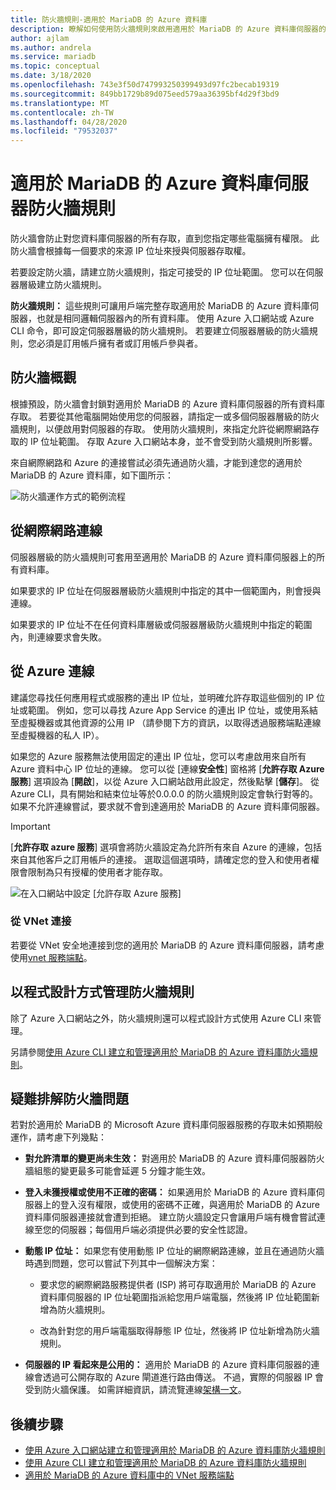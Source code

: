 ```yaml
---
title: 防火牆規則-適用於 MariaDB 的 Azure 資料庫
description: 瞭解如何使用防火牆規則來啟用適用於 MariaDB 的 Azure 資料庫伺服器的連接。
author: ajlam
ms.author: andrela
ms.service: mariadb
ms.topic: conceptual
ms.date: 3/18/2020
ms.openlocfilehash: 743e3f50d747993250399493d97fc2becab19319
ms.sourcegitcommit: 849bb1729b89d075eed579aa36395bf4d29f3bd9
ms.translationtype: MT
ms.contentlocale: zh-TW
ms.lasthandoff: 04/28/2020
ms.locfileid: "79532037"
---
```

# <a name="azure-database-for-mariadb-server-firewall-rules"></a>適用於 MariaDB 的 Azure 資料庫伺服器防火牆規則
防火牆會防止對您資料庫伺服器的所有存取，直到您指定哪些電腦擁有權限。 此防火牆會根據每一個要求的來源 IP 位址來授與伺服器存取權。

若要設定防火牆，請建立防火牆規則，指定可接受的 IP 位址範圍。 您可以在伺服器層級建立防火牆規則。

**防火牆規則：** 這些規則可讓用戶端完整存取適用於 MariaDB 的 Azure 資料庫伺服器，也就是相同邏輯伺服器內的所有資料庫。 使用 Azure 入口網站或 Azure CLI 命令，即可設定伺服器層級的防火牆規則。 若要建立伺服器層級的防火牆規則，您必須是訂用帳戶擁有者或訂用帳戶參與者。

## <a name="firewall-overview"></a>防火牆概觀
根據預設，防火牆會封鎖對適用於 MariaDB 的 Azure 資料庫伺服器的所有資料庫存取。 若要從其他電腦開始使用您的伺服器，請指定一或多個伺服器層級的防火牆規則，以便啟用對伺服器的存取。 使用防火牆規則，來指定允許從網際網路存取的 IP 位址範圍。 存取 Azure 入口網站本身，並不會受到防火牆規則所影響。

來自網際網路和 Azure 的連接嘗試必須先通過防火牆，才能到達您的適用於 MariaDB 的 Azure 資料庫，如下圖所示：

![防火牆運作方式的範例流程](./media/concepts-firewall-rules/1-firewall-concept.png)

## <a name="connecting-from-the-internet"></a>從網際網路連線
伺服器層級的防火牆規則可套用至適用於 MariaDB 的 Azure 資料庫伺服器上的所有資料庫。

如果要求的 IP 位址在伺服器層級防火牆規則中指定的其中一個範圍內，則會授與連線。

如果要求的 IP 位址不在任何資料庫層級或伺服器層級防火牆規則中指定的範圍內，則連線要求會失敗。

## <a name="connecting-from-azure"></a>從 Azure 連線
建議您尋找任何應用程式或服務的連出 IP 位址，並明確允許存取這些個別的 IP 位址或範圍。 例如，您可以尋找 Azure App Service 的連出 IP 位址，或使用系結至虛擬機器或其他資源的公用 IP （請參閱下方的資訊，以取得透過服務端點連線至虛擬機器的私人 IP）。 

如果您的 Azure 服務無法使用固定的連出 IP 位址，您可以考慮啟用來自所有 Azure 資料中心 IP 位址的連線。 您可以從 [連線**安全性**] 窗格將 [**允許存取 Azure 服務**] 選項設為 [**開啟**]，以從 Azure 入口網站啟用此設定，然後點擊 [**儲存**]。 從 Azure CLI，具有開始和結束位址等於0.0.0.0 的防火牆規則設定會執行對等的。 如果不允許連線嘗試，要求就不會到達適用於 MariaDB 的 Azure 資料庫伺服器。

> [!IMPORTANT]
> [**允許存取 azure 服務**] 選項會將防火牆設定為允許所有來自 Azure 的連線，包括來自其他客戶之訂用帳戶的連接。 選取這個選項時，請確定您的登入和使用者權限會限制為只有授權的使用者才能存取。
> 

![在入口網站中設定 [允許存取 Azure 服務]](./media/concepts-firewall-rules/allow-azure-services.png)

### <a name="connecting-from-a-vnet"></a>從 VNet 連接
若要從 VNet 安全地連接到您的適用於 MariaDB 的 Azure 資料庫伺服器，請考慮使用[vnet 服務端點](./concepts-data-access-security-vnet.md)。 

## <a name="programmatically-managing-firewall-rules"></a>以程式設計方式管理防火牆規則
除了 Azure 入口網站之外，防火牆規則還可以程式設計方式使用 Azure CLI 來管理。 

另請參閱[使用 Azure CLI 建立和管理適用於 MariaDB 的 Azure 資料庫防火牆規則](./howto-manage-firewall-cli.md)。

## <a name="troubleshooting-firewall-issues"></a>疑難排解防火牆問題
若對於適用於 MariaDB 的 Microsoft Azure 資料庫伺服器服務的存取未如預期般運作，請考慮下列幾點：

* **對允許清單的變更尚未生效：** 對適用於 MariaDB 的 Azure 資料庫伺服器防火牆組態的變更最多可能會延遲 5 分鐘才能生效。

* **登入未獲授權或使用不正確的密碼：** 如果適用於 MariaDB 的 Azure 資料庫伺服器上的登入沒有權限，或使用的密碼不正確，與適用於 MariaDB 的 Azure 資料庫伺服器連接就會遭到拒絕。 建立防火牆設定只會讓用戶端有機會嘗試連線至您的伺服器；每個用戶端必須提供必要的安全性認證。

* **動態 IP 位址：** 如果您有使用動態 IP 位址的網際網路連線，並且在通過防火牆時遇到問題，您可以嘗試下列其中一個解決方案：

   * 要求您的網際網路服務提供者 (ISP) 將可存取適用於 MariaDB 的 Azure 資料庫伺服器的 IP 位址範圍指派給您用戶端電腦，然後將 IP 位址範圍新增為防火牆規則。

   * 改為針對您的用戶端電腦取得靜態 IP 位址，然後將 IP 位址新增為防火牆規則。

* **伺服器的 IP 看起來是公用的：** 適用於 MariaDB 的 Azure 資料庫伺服器的連線會透過可公開存取的 Azure 閘道進行路由傳送。 不過，實際的伺服器 IP 會受到防火牆保護。 如需詳細資訊，請流覽連線[架構一文](concepts-connectivity-architecture.md)。 

## <a name="next-steps"></a>後續步驟
- [使用 Azure 入口網站建立和管理適用於 MariaDB 的 Azure 資料庫防火牆規則](./howto-manage-firewall-portal.md)
- [使用 Azure CLI 建立和管理適用於 MariaDB 的 Azure 資料庫防火牆規則](./howto-manage-firewall-cli.md)
- [適用於 MariaDB 的 Azure 資料庫中的 VNet 服務端點](./concepts-data-access-security-vnet.md)
